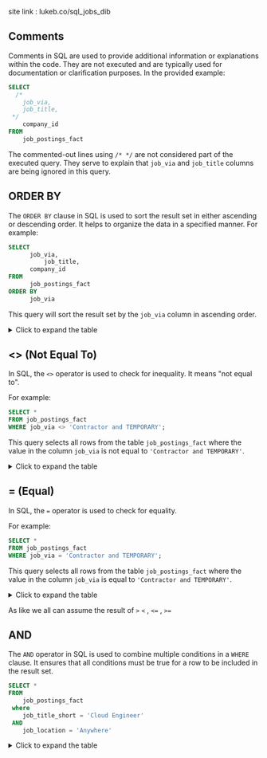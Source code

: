
site link : lukeb.co/sql_jobs_dib

## Comments

Comments in SQL are used to provide additional information or explanations within the code. They are not executed and are typically used for documentation or clarification purposes. In the provided example:

```sql
SELECT
  /*
    job_via,
    job_title,
 */
 	company_id
FROM
	job_postings_fact
```

The commented-out lines using `/* */` are not considered part of the executed query. They serve to explain that `job_via` and `job_title` columns are being ignored in this query.

## ORDER BY

The `ORDER BY` clause in SQL is used to sort the result set in either ascending or descending order. It helps to organize the data in a specified manner. For example:

```sql
SELECT
	  job_via,
          job_title,
 	  company_id
FROM
	  job_postings_fact
ORDER BY
 	  job_via
```

This query will sort the result set by the `job_via` column in ascending order.

<details>
  <summary>Click to expand the table</summary>
<img src="https://github.com/sajjadrahman56/Data-Analytics/assets/67529599/65f0fe1c-7cc6-4409-97f5-ea6bb89a6d65" alt="Table" width="800" height="400">
</details>

## <> (Not Equal To)

In SQL, the `<>` operator is used to check for inequality. It means "not equal to". 

For example:

```sql
SELECT *
FROM job_postings_fact
WHERE job_via <> 'Contractor and TEMPORARY';
```

This query selects all rows from the table `job_postings_fact` where the value in the column `job_via` is not equal to `'Contractor and TEMPORARY'`.

<details>
  <summary>Click to expand the table</summary>
<img src="https://github.com/sajjadrahman56/Data-Analytics/assets/67529599/16a01439-fb4f-42d5-ac71-b00334bb5fb3" alt="Table" width="800" height="400">
</details>

## = (Equal)

In SQL, the `=` operator is used to check for equality. 

For example:

```sql
SELECT *
FROM job_postings_fact
WHERE job_via = 'Contractor and TEMPORARY';
```

This query selects all rows from the table `job_postings_fact` where the value in the column `job_via` is equal to `'Contractor and TEMPORARY'`.

<details>
  <summary>Click to expand the table</summary>
<img src="https://github.com/sajjadrahman56/Data-Analytics/assets/67529599/0a180dc8-c3a8-46b5-bb14-7695451f75b6" alt="Table" width="800" height="400">
</details>

As like we all can assume the result of `>` `<` , `<=` , `>=`

## AND

The `AND` operator in SQL is used to combine multiple conditions in a `WHERE` clause. It ensures that all conditions must be true for a row to be included in the result set.

```sql
SELECT *
FROM
	job_postings_fact
 where 
 	job_title_short = 'Cloud Engineer' 
 AND
 	job_location = 'Anywhere'
```

<details>
  <summary>Click to expand the table</summary>
<img src="https://github.com/sajjadrahman56/Data-Analytics/assets/67529599/bfb511f6-8b6c-4732-8660-062e9dd57aa8" alt="Table" width="800" height="400">
</details>

 <!-- 38 min -->
